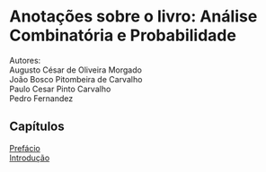 # Anotações sobre o livro: Análise Combinatória e Probabilidade

<p>Autores: <br>
Augusto César de Oliveira Morgado <br>
João Bosco Pitombeira de Carvalho <br>
Paulo Cesar Pinto Carvalho <br>
Pedro Fernandez <br>
</p>

## Capítulos
<a href="https://github.com/DAngelo-S/Estatistica-Basica-e-R/blob/master/AnaliseCombEProb/0-Prefacio">Prefácio</a>  
<a href="https://github.com/DAngelo-S/Estatistica-Basica-e-R/blob/master/AnaliseCombEProb/1-Introducao">Introdução</a>  

